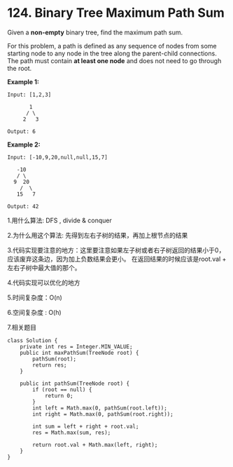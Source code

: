 # 124. Binary Tree Maximum Path Sum

Given a **non-empty** binary tree, find the maximum path sum.

For this problem, a path is defined as any sequence of nodes from some starting node to any node in the tree along the parent-child connections. The path must contain **at least one node** and does not need to go through the root.

**Example 1:**

```text
Input: [1,2,3]

       1
      / \
     2   3

Output: 6
```

**Example 2:**

```text
Input: [-10,9,20,null,null,15,7]

   -10
   / \
  9  20
    /  \
   15   7

Output: 42
```

1.用什么算法: DFS , divide & conquer

2.为什么用这个算法: 先得到左右子树的结果，再加上根节点的结果

3.代码实现要注意的地方：这里要注意如果左子树或者右子树返回的结果小于0，应该废弃这条边，因为加上负数结果会更小。 在返回结果的时候应该是root.val + 左右子树中最大值的那个。

4.代码实现可以优化的地方

5.时间复杂度：O\(n\)

6.空间复杂度 : O\(h\)

7.相关题目

```text
class Solution {
    private int res = Integer.MIN_VALUE;
    public int maxPathSum(TreeNode root) {
        pathSum(root);
        return res;
    }
    
    public int pathSum(TreeNode root) {
        if (root == null) {
            return 0;
        }
        int left = Math.max(0, pathSum(root.left));
        int right = Math.max(0, pathSum(root.right));
        
        int sum = left + right + root.val;
        res = Math.max(sum, res);
        
        return root.val + Math.max(left, right);
    }
}
```

